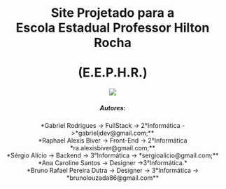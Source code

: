 <b><h1 align="center">Site Projetado para a <br>Escola Estadual Professor Hilton Rocha</br><br>(E.E.P.H.R.)</br></h1></b>

<p align="center">
<img src="http://img.shields.io/static/v1?label=STATUS&message=EM%20DESENVOLVIMENTO&color=GREEN&style=for-the-badge"/>
</p>







<h5 align="center">Autores:</h6>
<p align="center">
*Gabriel Rodrigues -> FullStack -> 2°Informática ->*gabrieljdev@gmail.com;**  
<br>
*Raphael Alexis Biver -> Front-End -> 2°Informática *ra.alexisbiver@gmail.com;**
<br>
*Sérgio Alício -> Backend -> 3°Informática -> *sergioalicio@gmail.com;**
<br>
*Ana Caroline Santos -> Designer ->3°Informática.*
<br>
*Bruno Rafael Pereira Dutra -> Designer -> 3°Informática -> *brunolouzada86@gmail.com**
</p>

